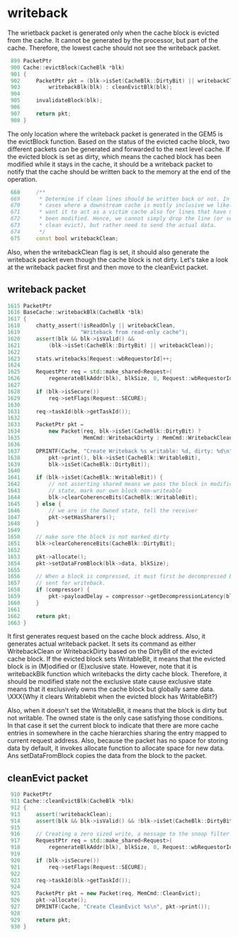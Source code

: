# writeback
The wrietback packet is generated only when the cache block is evicted 
from the cache. It cannot be generated by the processor, 
but part of the cache. 
Therefore, the lowest cache should not see the writeback packet.

```cpp
 899 PacketPtr
 900 Cache::evictBlock(CacheBlk *blk)
 901 {
 902     PacketPtr pkt = (blk->isSet(CacheBlk::DirtyBit) || writebackClean) ?
 903         writebackBlk(blk) : cleanEvictBlk(blk);
 904 
 905     invalidateBlock(blk);
 906 
 907     return pkt;
 908 }
```

The only location where the writeback packet is generated 
in the GEM5 is the evictBlock function. 
Based on the status of the evicted cache block, 
two different packets can be generated and 
forwarded to the next level cache. 
If the evicted block is set as dirty,
which means the cached block has been modified while 
it stays in the cache, 
it should be a writeback packet to notify 
that the cache should be written back to the memory at the end of the operation. 

```cpp
 668     /** 
 669      * Determine if clean lines should be written back or not. In
 670      * cases where a downstream cache is mostly inclusive we likely
 671      * want it to act as a victim cache also for lines that have not
 672      * been modified. Hence, we cannot simply drop the line (or send a
 673      * clean evict), but rather need to send the actual data.
 674      */
 675     const bool writebackClean;
```
Also, when the writebackClean flag is set,
it should also generate the writeback packet
even though the cache block is not dirty.
Let's take a look at the writeback packet first
and then move to the cleanEvict packet. 

## writeback packet
```cpp
1615 PacketPtr
1616 BaseCache::writebackBlk(CacheBlk *blk)
1617 {
1618     chatty_assert(!isReadOnly || writebackClean,
1619                   "Writeback from read-only cache");
1620     assert(blk && blk->isValid() &&
1621         (blk->isSet(CacheBlk::DirtyBit) || writebackClean));
1622 
1623     stats.writebacks[Request::wbRequestorId]++;
1624 
1625     RequestPtr req = std::make_shared<Request>(
1626         regenerateBlkAddr(blk), blkSize, 0, Request::wbRequestorId);
1627 
1628     if (blk->isSecure())
1629         req->setFlags(Request::SECURE);
1630 
1631     req->taskId(blk->getTaskId());
1632 
1633     PacketPtr pkt =
1634         new Packet(req, blk->isSet(CacheBlk::DirtyBit) ?
1635                    MemCmd::WritebackDirty : MemCmd::WritebackClean);
1636 
1637     DPRINTF(Cache, "Create Writeback %s writable: %d, dirty: %d\n",
1638         pkt->print(), blk->isSet(CacheBlk::WritableBit),
1639         blk->isSet(CacheBlk::DirtyBit));
1640 
1641     if (blk->isSet(CacheBlk::WritableBit)) {
1642         // not asserting shared means we pass the block in modified
1643         // state, mark our own block non-writeable
1644         blk->clearCoherenceBits(CacheBlk::WritableBit);
1645     } else {
1646         // we are in the Owned state, tell the receiver
1647         pkt->setHasSharers();
1648     }
1649 
1650     // make sure the block is not marked dirty
1651     blk->clearCoherenceBits(CacheBlk::DirtyBit);
1652 
1653     pkt->allocate();
1654     pkt->setDataFromBlock(blk->data, blkSize);
1655 
1656     // When a block is compressed, it must first be decompressed before being
1657     // sent for writeback.
1658     if (compressor) {
1659         pkt->payloadDelay = compressor->getDecompressionLatency(blk);
1660     }
1661 
1662     return pkt;
1663 }
```

It first generates request based on the cache block address. 
Also, it generates actual writeback packet.
It sets its command as either WritebackClean or WritebackDirty 
based on the DirtyBit of the evicted cache block. 
If the evicted block sets WritableBit, 
it means that the evicted block is in (M)odified or (E)xclusive state.
However, note that it is writebackBlk function which 
writebacks the dirty cache block. 
Therefore, it should be modified state not the exclusive state
cause exclusive state means that it exclusively owns the cache block but 
globally same data. 
\XXX{Why it clears Writablebit when the evicted block has WritableBit?}

Also, when it doesn't set the WritableBit, 
it means that the block is dirty but not writable. 
The owned state is the only case satisfying those conditions. 
In that case it set the current block to indicate that 
there are more cache entries in somewhere in the cache hierarchies 
sharing the entry mapped to current request address. 
Also, because the packet has no space for storing data by default,
it invokes allocate function to allocate space for new data.
Ans setDataFromBlock copies the data from the block to the packet. 



## cleanEvict packet 
```cpp
 910 PacketPtr
 911 Cache::cleanEvictBlk(CacheBlk *blk)
 912 {
 913     assert(!writebackClean);
 914     assert(blk && blk->isValid() && !blk->isSet(CacheBlk::DirtyBit));
 915 
 916     // Creating a zero sized write, a message to the snoop filter
 917     RequestPtr req = std::make_shared<Request>(
 918         regenerateBlkAddr(blk), blkSize, 0, Request::wbRequestorId);
 919 
 920     if (blk->isSecure())
 921         req->setFlags(Request::SECURE);
 922 
 923     req->taskId(blk->getTaskId());
 924 
 925     PacketPtr pkt = new Packet(req, MemCmd::CleanEvict);
 926     pkt->allocate();
 927     DPRINTF(Cache, "Create CleanEvict %s\n", pkt->print());
 928 
 929     return pkt;
 930 }

```
